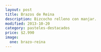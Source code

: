 ```yaml
---
layout: post
title: Brazos de Reina
description: Bizcocho relleno con manjar.
modified: 2013-10-20
category: pasteles-destacados
price: $2.990
image:
  one: brazo-reina
---
```

